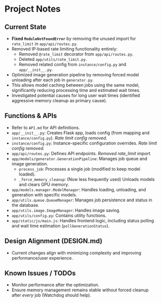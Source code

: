 # Project Notes

## Current State
- **Fixed `ModuleNotFoundError`** by removing the unused import for `rate_limit` in `app/api/routes.py`.
- Removed IP-based rate limiting functionality entirely:
    - Removed `@rate_limit` decorator from `app/api/routes.py`.
    - Deleted `app/utils/rate_limit.py`.
    - Removed related config from `instance/config.py` and `app/__init__.py`.
- Optimized image generation pipeline by removing forced model unloading after each job in `generator.py`.
- This allows model caching between jobs using the same model, significantly reducing processing time and estimated wait times.
- Investigated potential causes for long user wait times (identified aggressive memory cleanup as primary cause).

## Functions & APIs
- Refer to `API.md` for API definitions.
- `app/__init__.py`: Creates Flask app, loads config (from mapping and `instance/config.py`). *Rate limit config removed.*
- `instance/config.py`: Instance-specific configuration overrides. *Rate limit config removed.*
- `app/api/routes.py`: Defines API endpoints. *Removed rate_limit import.*
- `app/models/generator.GenerationPipeline`: Manages job queue and image generation.
  - `process_job`: Processes a single job (modified to keep model loaded).
  - `_force_memory_cleanup`: (Now less frequently used) Unloads models and clears GPU memory.
- `app/models.manager.ModelManager`: Handles loading, unloading, and generation with specific models.
- `app/utils.queue.QueueManager`: Manages job persistence and status in the database.
- `app/utils.image.ImageManager`: Handles image saving.
- `app/utils/config.py`: Contains utility functions.
- `app/static/js/main.js`: Handles frontend logic, including status polling and wait time estimation (`pollGenerationStatus`).

## Design Alignment (DESIGN.md)
- Current changes align with minimizing complexity and improving performance/user experience.

## Known Issues / TODOs
- Monitor performance after the optimization.
- Ensure memory management remains stable without forced cleanup after *every* job (Watchdog should help).